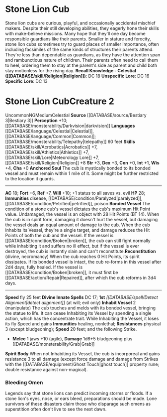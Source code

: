 ﻿---
ac: '18'
alignment: NG
all_resistance: null
burrow_speed: null
charisma: '+0'
climb_speed: null
constitution: '+0'
creature_ability:
- Anchored Soul
- Bonded Vessel
- Inhabit Vessel
- Reconstitution
- Spirit Body
creature_family: '[[DATABASE/monsterfamily/Guardian Beast|Guardian Beast]]'
description: 'Stone lion cubs are curious, playful, and occasionally accidental mischief
  makers. Despite their still developing abilities, they eagerly hone their skills
  with make-believe missions. Many hope that they''ll one day become responsible guardians
  like their parents.<br/><br/> Smaller in stature and ferocity, stone lion cubs sometimes
  try to guard places of smaller importance, often including facsimiles of the same
  kinds of structures their parents attend. They''re less than dependable as guardians,
  as they have the attention span and rambunctious nature of children. Their parents
  often need to call them to heel, ordering them to stay at the parent''s side as
  parent and child both stay motionless for the rising day.<br/><br/><b><u>Recall
  Knowledge - Celestial</u> ( [[DATABASE/skill/Religion|Religion]] )</b>: DC 18<br/><b><u>Unspecific
  Lore</u></b>: DC 16<br/><b><u>Specific Lore</u></b>: DC 13'
dexterity: '+3'
element: null
fly_speed: '25'
fortitude: '+6'
hardness: null
hp: '28'
id: '1182'
immunity:
- '[[DATABASE/trait/Disease|disease]]'
- '[[DATABASE/condition/Paralyzed|paralyzed]]'
- '[[DATABASE/condition/Petrified|petrified]]'
- '[[DATABASE/trait/Poison|poison]]'
intelligence: '+1'
land_speed: null
language:
- '[[DATABASE/language/Celestial|Celestial]]'
- '[[DATABASE/language/Common|Common]] ; [[DATABASE/monsterability/Telepathy|telepathy]]
  60 feet'
level: '2'
max_speed: '25'
name: Stone Lion Cub
perception: '+10'
rarity: Uncommon
reflex: '+7'
resistance: null
rus_type_level: null
school: null
sense:
- '[[DATABASE/monsterability/Darkvision|darkvision]]'
size: Medium
skill:
- '[[DATABASE/skill/Acrobatics|Acrobatics]] +7'
- '[[DATABASE/skill/Athletics|Athletics]] +7'
- '[[DATABASE/skill/Lore|Meteorology Lore]] +7'
- '[[DATABASE/skill/Religion|Religion]] +8'
source: '[[DATABASE/source/Bestiary 3|Bestiary 3]]'
speed:
- fly 25 feet
spell:
- '[[DATABASE/spell/Detect Alignment|Detect Alignment]]'
strength: '+3'
strength_req: '3'
strongest_save:
- Will
swim_speed: null
trait:
- '[[DATABASE/trait/Celestial|Celestial]]'
- '[[DATABASE/trait/Uncommon|Uncommon]]'
type: Creature
vision: Darkvision
weakest_save:
- Fortitude
weakness: null
will: '+10'
wisdom: '+4'

---
# Stone Lion Cub

Stone lion cubs are curious, playful, and occasionally accidental mischief makers. Despite their still developing abilities, they eagerly hone their skills with make-believe missions. Many hope that they'll one day become responsible guardians like their parents.
 Smaller in stature and ferocity, stone lion cubs sometimes try to guard places of smaller importance, often including facsimiles of the same kinds of structures their parents attend. They're less than dependable as guardians, as they have the attention span and rambunctious nature of children. Their parents often need to call them to heel, ordering them to stay at the parent's side as parent and child both stay motionless for the rising day.
**Recall Knowledge - Celestial ([[DATABASE/skill/Religion|Religion]])**: DC 18
**Unspecific Lore**: DC 16
**Specific Lore**: DC 13

# Stone Lion Cub<span class="item-type">Creature 2</span>

<span class="trait-uncommon item-trait">Uncommon</span><span class="trait-alignment item-trait">NG</span><span class="trait-size item-trait">Medium</span><span class="item-trait">Celestial</span>
**Source** [[DATABASE/source/Bestiary 3|Bestiary 3]]
**Perception** +10; [[DATABASE/monsterability/Darkvision|darkvision]]
**Languages** [[DATABASE/language/Celestial|Celestial]], [[DATABASE/language/Common|Common]]; [[DATABASE/monsterability/Telepathy|telepathy]] 60 feet
**Skills** [[DATABASE/skill/Acrobatics|Acrobatics]] +7, [[DATABASE/skill/Athletics|Athletics]] +7, [[DATABASE/skill/Lore|Meteorology Lore]] +7, [[DATABASE/skill/Religion|Religion]] +8
**Str** +3, **Dex** +3, **Con** +0, **Int** +1, **Wis** +4, **Cha** +0
**Anchored Soul** The cub is mystically bonded to its bonded vessel and must remain within 1 mile of it. Some might be further restricted to the location it guards.

---
**AC** 18; **Fort** +6, **Ref** +7, **Will** +10; +1 status to all saves vs. evil
**HP** 28; **Immunities** disease, [[DATABASE/condition/Paralyzed|paralyzed]], [[DATABASE/condition/Petrified|petrified]], poison
<span class="in-box-ability">**Bonded Vessel** The condition of a stone cub's vessel dictates the cub's maximum Hit Point value. Undamaged, the vessel is an object with 28 Hit Points (BT 14). When the cub is in spirit form, damaging it doesn't hurt the vessel, but damaging the vessel deals an equal amount of damage to the cub. When the cub Inhabits its Vessel, they're a single target, and damage reduces the Hit Points of both the cub and the vessel. If the vessel is [[DATABASE/condition/Broken|broken]], the cub can still fight normally while inhabiting it and suffers no ill effect, but if the vessel is ever destroyed, the cub is instantly slain and can't reconstitute.</span><span class="in-box-ability">**Reconstitution** (divine, necromancy) When the cub reaches 0 Hit Points, its spirit dissipates. If its bonded vessel is intact, the cub re-forms in this vessel after 2d4 days, fully healed. If the vessel is [[DATABASE/condition/Broken|broken]], it must first be [[DATABASE/action/Repair|Repaired]], after which the cub reforms in 3d4 days.</span>

---
**Speed** fly 25 feet
**Divine Innate Spells** DC 17; **1st** _[[DATABASE/spell/Detect Alignment|detect alignment]]_ (at will; evil only)
<span class="in-box-ability">**Inhabit Vessel** <span class="action-icon">2</span> (manipulate)
The cub touches and melds with its bonded vessel, bringing the statue to life. It can cease Inhabiting its Vessel by spending a single action, which has the concentrate trait. While Inhabiting the Vessel, it loses its fly Speed and gains **Immunities** healing, nonlethal; **Resistances** physical 3 (except bludgeoning); **Speed** 20 feet; and the following Strike.

* **Melee** <span class="action-icon">1</span> jaws +10 (agile), **Damage** 1d6+5 bludgeoning plus [[DATABASE/monsterability/Grab|Grab]]

</span><span class="in-box-ability">**Spirit Body** When not Inhabiting its Vessel, the cub is incorporeal and gains resistance 3 to all damage (except force damage and damage from Strikes with the [[DATABASE/equipment/Ghost Touch|ghost touch]] property rune; double resistance against non-magical).</span>

###  Bleeding Omen

Legends say that stone lions can predict incoming storms or floods. If a stone lion's eyes, nose, or ears bleed, preparations should be made. Lone survivors of these disasters claim those who disparage such omens as superstition often don't live to see the next dawn.